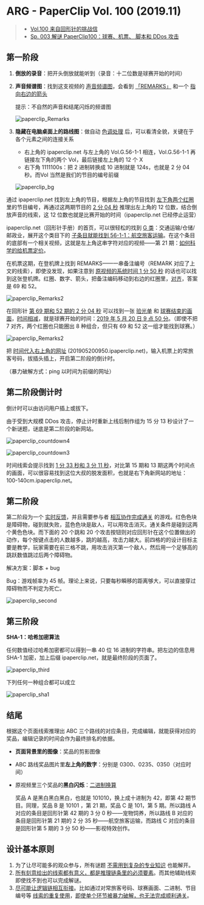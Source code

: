 # ARG - PaperClip Vol. 100 (2019.11)



> - [Vol.100 来自回形针的挑战信](https://www.youtube.com/watch?v=flEeT6jW1H4)
> - [Sp. 003 解谜 PaperClip100：球赛、机票、 脚本和 DDos 攻击](https://www.youtube.com/watch?v=8t5Q9gdbwNA) 



## 第一阶段

1. **倒放的录音**：把开头倒放就能听到（录音：十二位数是球赛开始的时间）

2. **声音频谱图**：找到这支视频的 <u>声音频谱图</u>，会看到 <u>「REMARKS」</u> 和一个 <u>指向右边的箭头</u>

   提示：不自然的声音和结尾闪烁的频谱图

   ![paperclip_Remarks](https://cdn.jsdelivr.net/gh/Nikucyan/ARG/Images/paperclip_Remarks.png) 

3. **隐藏在电脑桌面上的路线图**：做自动 <u>色调处理</u> 后，可以看清全貌，关键在于各个元素之间的连接关系

   - 右上角的 ipaperclip.net 与左上角的 Vol.G.56-1-1 相连，Vol.G.56-1-1 再链接左下角的两个 Vol，最后链接左上角的 12 个 X
   - 右下角 1111100s：把 2 进制转换成 10 进制就是 124s，也就是 2 分 04 秒。而Vol 当然是我们的节目的编号前缀

   ![paperclip_bg](https://cdn.jsdelivr.net/gh/Nikucyan/ARG/Images/paperclip_bg.png) 

通过 ipaperclip.net 找到左上角的节目，根据左上角的节目找到 <u>左下角两个红圈</u> 里的节目编号，再通过这两期节目的 <u>2 分 04 秒</u> 推理出左上角的 12 位数，结合倒放声音的线索，这 12 位数也就是比赛开始的时间（ipaperclip.net 已经停止运营）

ipaperclip.net（回形针手册）的首页，可以很轻松的找到 <u>G 类</u>：交通运输/仓储/邮政业，展开这个类目下的 <u>子条目就能找到 56-1-1：航空旅客运输</u>。在这个条目的底部有一个相关视频，这就是左上角这串字符对应的视频——第 21 期：<u>如何科学的给机票定价</u>。

在机票这期，在登机牌上找到 REMARKS——一串备注编号（REMARK 对应了上文的线索），即使没发现，如果注意到 <u>原视频的系统时间 1 分 50 秒</u> 的话也可以找到这张登机牌。红圈、数字、箭头，把备注编码移动到右边的红圈里，<u>对齐</u>，答案是 69 和 52。

![paperclip_Remarks2](https://cdn.jsdelivr.net/gh/Nikucyan/ARG/Images/paperclip_Remarks2.png) 

在回形针 <u>第 69 期和 52 期的 2 分 04 秒</u> 可以找到一张 <u>验光单</u> 和 <u>球赛结束的画面</u>，<u>时间相减</u>，就是球赛开始的时间：<u>2019 年 5 月 20 日 9 点 50 分</u>。（即使不把 7 对齐，两个红圈也只能圈出 8 种组合，但只有 69 和 52 这一组才能找到球赛。）

![paperclip_Remarks2](https://cdn.jsdelivr.net/gh/Nikucyan/ARG/Images/paperclip_time.png)  

把 <u>时间代入右上角的网址</u> (201905200950.ipaperclip.net)，输入机票上的常旅客号码，拔插头插上，开启第二阶段的倒计时。

（暴力破解方式：ping 以时间为前缀的网址）

## 第二阶段倒计时

倒计时可以由访问用户插上或拔下。

由于受到大规模 DDos 攻击，停止计时重新上线后制作组为 15 分 13 秒设计了一个新谜题，谜底是第二阶段的新网站。

![paperclip_countdown4](https://cdn.jsdelivr.net/gh/Nikucyan/ARG/Images/paperclip_countdown4.png) 

![paperclip_countdown3](https://cdn.jsdelivr.net/gh/Nikucyan/ARG/Images/paperclip_countdown3.png) 

时间线索会提示找到 <u>1 分 33 秒和 3 分 11 秒</u>，对比第 15 期和 13 期这两个时间点的画面，可以很容易找到这位大叔的脱发面积，也就是右下角新网站的地址：100-140cm.ipaperclip.net。

## 第二阶段

第二阶段为一个 <u>实时反馈</u>，并且需要参与者 <u>相互协作完成通关</u> 的游戏。红色色块是障碍物，碰到就失败，蓝色色块是敌人，可以用攻击消灭。通关条件是碰到这两个黄色色块。而下面的 20 个跳和 20 个攻击按钮则对应回形针在这个位置做出的动作，每个按键点击的人数越多，跳的越高，攻击力越大。前四格的的设计目标主要是教学，玩家需要在前三格不跳，用攻击消灭第一个敌人，然后用一个足够高的跳跃数值跳过后两个障碍物。

解决方案：脚本 + bug

Bug：游戏帧率为 45 帧。理论上来说，只要每秒瞬移的距离够大，可以直接穿过障碍物而不判定为死亡。

![paperclip_second](https://cdn.jsdelivr.net/gh/Nikucyan/ARG/Images/paperclip_second.png) 

## 第三阶段

**SHA-1：哈希加密算法**

任何数值经过哈希加密都可以得到一串 40 位 16 进制的字符串。把左边的信息用 SHA-1 加密，加上后缀 ipaperclip.net，就是最终阶段的页面了。

 ![paperclip_third](https://cdn.jsdelivr.net/gh/Nikucyan/ARG/Images/paperclip_third.png)

下列任何一种组合都可以成立

 ![paperclip_sha1](https://cdn.jsdelivr.net/gh/Nikucyan/ARG/Images/paperclip_sha1.png) 

## 结尾

根据这个页面线索推理出 ABC 三个路线的对应条目，完成编辑，就能获得对应的奖品，编辑记录的时间会作为最终排名的依据。

- **页面背景里的图像**：奖品的剪影图像

-  ABC 路线奖品图片里**左上角的数字**：分别是 0300、0235、0350（对应时间）

- 原视频里三个奖品的**黑白闪烁**：<u>二进制换算</u>

  奖品 A 是黑白黑白黑白，也就是 101010，换上成十进制为 42，即第 42 期节目。同理，奖品 B 是 10101 ，第 21 期，奖品 C 是 101，第 5 期。所以路线 A 对应的条目是回形针第 42 期的 3 分 0 秒——宠物饲养，所以路线 B 对应的条目是回形针第 21 期的 2 分 35 秒——航空旅客运输，而路线 C 对应的条目是回形针第 5 期的 3 分 50 秒——影视特效创作。

## 设计基本原则

1. 为了让尽可能多的观众参与，所有谜题 <u>不需用到复杂的专业知识</u> 也能解开。
2. <u>所有刻意给出的线索都有意义，都是推理链条里的必须要素</u>。而其他辅助线索即使找不到也可以完成解谜。
3. <u>尽可能让逻辑链相互衔接</u>。比如通过对常旅客号码、球赛画面、二进制、节目编号等 <u>线索的重复使用</u>，<u>即使单个环节被暴力破解，也无法完成顺利通关</u>。





